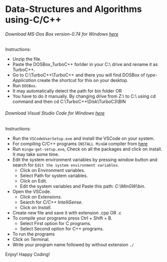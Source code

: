 # Data-Structures and Algorithms using-C/C++

###### Download MS-Dos Box version-0.74 for Windows [here](https://drive.google.com/open?id=1ptV06g5P5zt3ryw1uI5zrxxg3TeMQCxA)

Instructions: 

- Unzip the file.
- Paste the DOSBox_TurboC++ forlder in your C:\ drive and rename it as TurboC++.
- Go to C:\TurboC++\TurboC++ and there you will find DOSBox of *type- Application* create the shortcut for this on your desktop.
- Run `DOSBox`.
- It may automatically detect the path for bin folder
  OR 
- You have to do it manually. By changing drive from Z:\ to C:\ using cd command and then cd C:\TurboC++\Disk\TurboC3\BIN

###### Download Visual Studio Code for Windows [here](https://code.visualstudio.com/)

Instructions:

- Run the `VSCodeUserSetup.exe` and install the VSCode on your system.
- For compiling C/C++ programs `INSTALL MinGW` compiler from [here](https://drive.google.com/file/d/1Hf33gIef6qCAtTZRlx9f-nL8fpnS4qdG/view?usp=sharing)
- Run `mingw-get-setup.exe`, Check on all the packages and click on install. It may take some time.
- Edit the system environment variables by pressing window button and search for `Edit the system environment variables`.
  - Click on Environment variables.
  - Select Path for system variables.
  - Click on Edit. 
  - Edit the system variables and Paste this path: _C:\MinGW\bin_.
- Open the VSCode.
  - Click on _Extensions_.
  - Search for _C/C++ IntelliSense_.
  - Click on _Install_.
- Create new file and save it with extension .cpp OR .c
- To compile your programs press Ctrl + Shift + B.
  - Select First option for C programs.
  - Select Second option for C++ programs. 
 - To run the programs 
  - Click on Terminal.
  - Write your program name followed by without extension `./`
  
  Enjoy! Happy Coding!
